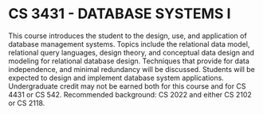 # CS 3431 - DATABASE SYSTEMS I

This course introduces the student to the design, use, and application of database management systems. Topics include the relational data model, relational query languages, design theory, and conceptual data design and modeling for relational database design. Techniques that provide for data independence, and minimal redundancy will be discussed. Students will be expected to design and implement database system applications. Undergraduate credit may not be earned both for this course and for CS 4431 or CS 542. Recommended background: CS 2022 and either CS 2102 or CS 2118.
